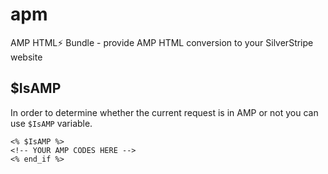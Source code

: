 # apm
AMP HTML⚡ Bundle - provide AMP HTML conversion to your SilverStripe website

## $IsAMP

In order to determine whether the current request is in AMP or not you can use `$IsAMP` variable.

```
<% $IsAMP %>
<!-- YOUR AMP CODES HERE -->
<% end_if %>

```